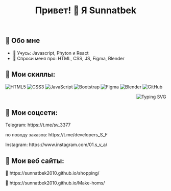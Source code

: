 <!-- Пример README.md -->

<h1 align="center">Привет! 👋 Я Sunnatbek</h1>

<p align="center">
  <img src="https://media0.giphy.com/media/v1.Y2lkPTc5MGI3NjExZGd6YWZ4NjF4YmJ0aXNjNnVyd2ZmajR5NnptN2U5dmhpNnloZXBvNSZlcD12MV9pbnRlcm5hbF9naWZfYnlfaWQmY3Q9Zw/3o7TKKImRT3NiD8IM0/giphy.gif" alt="" />
  <img src="https://github.com/Adam-pw/Adam-pw/blob/main/animation_500_kxa883sd.gif?raw=true" alt="" />
</p>



## 🧠 Обо мне

- 🌱 Учусь: Javascript, Phyton и React
- 💬 Спроси меня про: HTML, CSS, JS, Figma, Blender

## 🚀 Мои скиллы:

![HTML5](https://img.shields.io/badge/-HTML5-E34F26?style=flat-square&logo=html5&logoColor=white)
![CSS3](https://img.shields.io/badge/-CSS3-1572B6?style=flat-square&logo=css3)
![JavaScript](https://img.shields.io/badge/-JavaScript-black?style=flat-square&logo=javascript)
![Bootstrap](https://img.shields.io/badge/-Bootstrap-563D7C?style=flat-square&logo=bootstrap)
![Figma](https://img.shields.io/badge/-Figma-black?style=flat-square&logo=figma)
![Blender](https://img.shields.io/badge/-Blender-F5792A?style=flat-square&logo=blender&logoColor=white)
![GitHub](https://img.shields.io/badge/-GitHub-181717?style=flat-square&logo=github)


<p align="right">
  <img src="https://media.giphy.com/media/v1.Y2lkPTc5MGI3NjExOXJma21nb3Z4ZnlmaTl3emE5NXNveW1ldHg0ZTk5bmpjMXMxcXZiZCZlcD12MV9naWZzX3NlYXJjaCZjdD1n/qgQUggAC3Pfv687qPC/giphy.gif" alt="Typing SVG" />
</p>



## 🔗 Мои соцсети:

<p align="left">
   Telegram: https://t.me/sv_3377
</p>
<p align="left">
    по поводу заказов: https://t.me/developers_S_F
</p>
<p align="left">
    Instagram: https://www.instagram.com/01.s_v_a/
</p>



## 🔗 Мои веб сайты:


<p align="left">
🔗  https://sunnatbek2010.github.io/shopping/
</p>

<p align="left">
🔗  https://sunnatbek2010.github.io/Make-homs/
</p>

